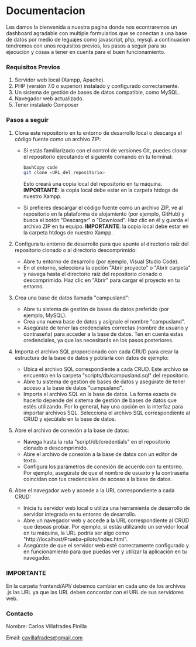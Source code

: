 # Documentacion

Les damos la bienvenida a nuestra pagina donde nos econtraremos un dashboard agradable con multiple formularios que se conectan a una base de datos por medio de leguajes como javascript, php, mysql. a continuacion tendremos con unos requisitos previos, los pasos a seguir para su ejecucion  y cosas a tener en cuenta para el buen funcionamiento.

### Requisitos Previos

1. Servidor web local (Xampp, Apache).
2. PHP (versión 7.0 o superior) instalado y configurado correctamente.
3. Un sistema de gestión de bases de datos compatible, como MySQL.
4. Navegador web actualizado.
5. Tener instalado Composer 

### Pasos a seguir

1. Clona este repositorio en tu entorno de desarrollo local o descarga el código fuente como un archivo ZIP:

   - Si estás familiarizado con el control de versiones Git, puedes clonar el repositorio ejecutando el siguiente comando en tu terminal:

     ```bash
     bashCopy code
     git clone <URL_del_repositorio>
     ```

     Esto creará una copia local del repositorio en tu máquina.  **IMPORTANTE**: la copia local debe estar en la carpeta htdogs de nuestro Xampp.

   - Si prefieres descargar el código fuente como un archivo ZIP, ve al repositorio en la plataforma de alojamiento (por ejemplo, GitHub) y busca el botón "Descargar" o "Download". Haz clic en él y guarda el archivo ZIP en tu equipo. **IMPORTANTE**: la copia local debe estar en la carpeta htdogs de nuestro Xampp.

2. Configura tu entorno de desarrollo para que apunte al directorio raíz del repositorio clonado o al directorio descomprimido:

   - Abre tu entorno de desarrollo (por ejemplo, Visual Studio Code).
   - En el entorno, selecciona la opción "Abrir proyecto" o "Abrir carpeta" y navega hasta el directorio raíz del repositorio clonado o descomprimido. Haz clic en "Abrir" para cargar el proyecto en tu entorno.

3. Crea una base de datos llamada "campusland":

   - Abre tu sistema de gestión de bases de datos preferido (por ejemplo, MySQL).
   - Crea una nueva base de datos y asígnale el nombre "campusland".
   - Asegúrate de tener las credenciales correctas (nombre de usuario y contraseña) para acceder a la base de datos. Ten en cuenta estas credenciales, ya que las necesitarás en los pasos posteriores.

4. Importa el archivo SQL proporcionado con cada CRUD para crear la estructura de la base de datos y poblarla con datos de ejemplo:

   - Ubica el archivo SQL correspondiente a cada CRUD. Este archivo se encuentra en la carpeta "scripts/db/campusland.sql" del repositorio.
   - Abre tu sistema de gestión de bases de datos y asegúrate de tener acceso a la base de datos "campusland".
   - Importa el archivo SQL en la base de datos. La forma exacta de hacerlo depende del sistema de gestión de bases de datos que estés utilizando. Por lo general, hay una opción en la interfaz para importar archivos SQL. Selecciona el archivo SQL correspondiente al CRUD y ejecútalo en la base de datos.

5. Abre el archivo de conexión a la base de datos:

   - Navega hasta la ruta "script/db/credentials" en el repositorio clonado o descomprimido.
   - Abre el archivo de conexión a la base de datos con un editor de texto.
   - Configura los parámetros de conexión de acuerdo con tu entorno. Por ejemplo, asegúrate de que el nombre de usuario y la contraseña coincidan con tus credenciales de acceso a la base de datos.

6. Abre el navegador web y accede a la URL correspondiente a cada CRUD:

   - Inicia tu servidor web local o utiliza una herramienta de desarrollo de servidor integrada en tu entorno de desarrollo.
   - Abre un navegador web y accede a la URL correspondiente al CRUD que deseas probar. Por ejemplo, si estás utilizando un servidor local en tu máquina, la URL podría ser algo como "http://localhost/Prueba-piloto/index.html".
   - Asegúrate de que el servidor web esté correctamente configurado y en funcionamiento para que puedas ver y utilizar la aplicación en tu navegador.

### IMPORTANTE

En la carpeta frontend/API/ debemos cambiar en cada uno de los archivos .js las URL ya que las URL deben concordar con el URL de sus servidores web.

### Contacto

Nombre: Carlos Villafrades Pinilla

Email: cavillafrades@gmail.com
